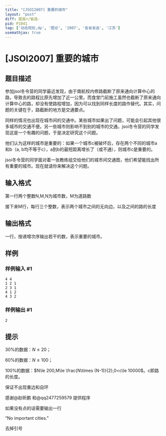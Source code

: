 ```yaml
---
title: "[JSOI2007] 重要的城市"
layout: "post"
diff: 提高+/省选-
pid: P1841
tag: ['动态规划,dp', '图论', '2007', '各省省选', '江苏']
usemathjax: true
---
```


# [JSOI2007] 重要的城市
## 题目描述

参加jsoi冬令营的同学最近发现，由于南航校内修路截断了原来通向计算中心的路，导致去的路程比原先增加了近一公里。而食堂门前施工虽然也截断了原来通向计算中心的路，却没有使路程增加，因为可以找到同样长度的路作替代。其实，问题的关键在于，路截断的地方是交通要点。

同样的情况也出现在城市间的交通中。某些城市如果出了问题，可能会引起其他很多城市的交通不便。另一些城市则影响不到别的城市的交通。jsoi冬令营的同学发现这是一个有趣的问题，于是决定研究这个问题。

他们认为这样的城市是重要的：如果一个城市c被破坏后，存在两个不同的城市a和b（a, b均不等于c），a到b的最短距离增长了（或不通），则城市c是重要的。

jsoi冬令营的同学面对着一张教练组交给他们的城市间交通图，他们希望能找出所有重要的城市。现在就请你来解决这个问题。

## 输入格式

第一行两个整数N,M,N为城市数，M为道路数

接下来M行，每行三个整数，表示两个城市之间的无向边，以及之间的路的长度

## 输出格式

一行，按递增次序输出若干的数，表示重要的城市。

## 样例

### 样例输入 #1
```
4 4
1 2 1
2 3 1
4 1 2
4 3 2
```
### 样例输出 #1
```
2

```
## 提示

30%的数据：$N\le 20$；

60%的数据：$N\le 100$；

100%的数据：$N\le 200,M\le \frac{N\times (N-1)}{2},0<c\le 10000$。c即路的长度。

保证不出现重边和自环

感谢@赵昕鹏 和@qq2477259579 提供程序


如果没有点的话需要输出一行

“No important cities.”

去掉引号


